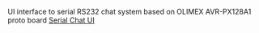 UI interface to serial RS232 chat system based on OLIMEX AVR-PX128A1 proto board
[Serial Chat UI](https://sergei-iliev.github.io/serial-chat/)
